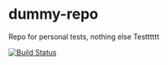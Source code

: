 # dummy-repo
Repo for personal tests, nothing else Testttttt

[![Build Status](https://rtx.semaphoreci.com/badges/dummy-repo/branches/main.svg?style=shields&key=f16baa22-9f93-42a0-8cb3-0926ed188b16)](https://rtx.semaphoreci.com/projects/dummy-repo)
